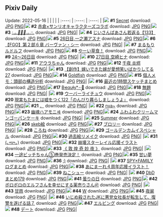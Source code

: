 ## Pixiv Daily
Update: 2022-05-16
|      |      |      |
| :----: | :----: | :----: |
|![](https://pixiv.microyu.workers.dev/c/240x480/img-master/img/2022/05/14/11/10/26/98322260_p0_master1200.jpg) **#1** [Secret](https://www.pixiv.net/artworks/98322260) download: [JPG](https://pixiv.microyu.workers.dev/img-original/img/2022/05/14/11/10/26/98322260_p0.jpg) [PNG](https://pixiv.microyu.workers.dev/img-original/img/2022/05/14/11/10/26/98322260_p0.png)|![](https://pixiv.microyu.workers.dev/c/240x480/img-master/img/2022/05/14/00/10/47/98322323_p0_master1200.jpg) **#2** [赤倉×サンリオキャラクターズコラボ](https://www.pixiv.net/artworks/98322323) download: [JPG](https://pixiv.microyu.workers.dev/img-original/img/2022/05/14/00/10/47/98322323_p0.jpg) [PNG](https://pixiv.microyu.workers.dev/img-original/img/2022/05/14/00/10/47/98322323_p0.png)|![](https://pixiv.microyu.workers.dev/c/240x480/img-master/img/2022/05/14/00/00/02/98322127_p0_master1200.jpg) **#3** [*:.｡.🌼🌷🌼.｡.:*:.](https://www.pixiv.net/artworks/98322127) download: [JPG](https://pixiv.microyu.workers.dev/img-original/img/2022/05/14/00/00/02/98322127_p0.jpg) [PNG](https://pixiv.microyu.workers.dev/img-original/img/2022/05/14/00/00/02/98322127_p0.png)|
|![](https://pixiv.microyu.workers.dev/c/240x480/img-master/img/2022/05/14/11/00/47/98330609_p0_master1200.jpg) **#4** [じいさんばあさん若返る【133】](https://www.pixiv.net/artworks/98330609) download: [JPG](https://pixiv.microyu.workers.dev/img-original/img/2022/05/14/11/00/47/98330609_p0.jpg) [PNG](https://pixiv.microyu.workers.dev/img-original/img/2022/05/14/11/00/47/98330609_p0.png)|![](https://pixiv.microyu.workers.dev/c/240x480/img-master/img/2022/05/14/00/00/10/98322195_p0_master1200.jpg) **#5** [26日目,一之瀬アスナ](https://www.pixiv.net/artworks/98322195) download: [JPG](https://pixiv.microyu.workers.dev/img-original/img/2022/05/14/00/00/10/98322195_p0.jpg) [PNG](https://pixiv.microyu.workers.dev/img-original/img/2022/05/14/00/00/10/98322195_p0.png)|![](https://pixiv.microyu.workers.dev/c/240x480/img-master/img/2022/05/14/00/04/23/98322546_p0_master1200.jpg) **#6** [【FGO】第２部６章 バーヴァン・シー](https://www.pixiv.net/artworks/98322546) download: [JPG](https://pixiv.microyu.workers.dev/img-original/img/2022/05/14/00/04/23/98322546_p0.jpg) [PNG](https://pixiv.microyu.workers.dev/img-original/img/2022/05/14/00/04/23/98322546_p0.png)|
|![](https://pixiv.microyu.workers.dev/c/240x480/img-master/img/2022/05/14/00/05/10/98322570_p0_master1200.jpg) **#7** [まるもりルドルフ](https://www.pixiv.net/artworks/98322570) download: [JPG](https://pixiv.microyu.workers.dev/img-original/img/2022/05/14/00/05/10/98322570_p0.jpg) [PNG](https://pixiv.microyu.workers.dev/img-original/img/2022/05/14/00/05/10/98322570_p0.png)|![](https://pixiv.microyu.workers.dev/c/240x480/img-master/img/2022/05/14/07/30/01/98328404_p0_master1200.jpg) **#8** [やーい草食！](https://www.pixiv.net/artworks/98328404) download: [JPG](https://pixiv.microyu.workers.dev/img-original/img/2022/05/14/07/30/01/98328404_p0.jpg) [PNG](https://pixiv.microyu.workers.dev/img-original/img/2022/05/14/07/30/01/98328404_p0.png)|![](https://pixiv.microyu.workers.dev/c/240x480/img-master/img/2022/05/14/00/00/18/98322252_p0_master1200.jpg) **#9** [24～26日目](https://www.pixiv.net/artworks/98322252) download: [JPG](https://pixiv.microyu.workers.dev/img-original/img/2022/05/14/00/00/18/98322252_p0.jpg) [PNG](https://pixiv.microyu.workers.dev/img-original/img/2022/05/14/00/00/18/98322252_p0.png)|
|![](https://pixiv.microyu.workers.dev/c/240x480/img-master/img/2022/05/15/00/00/11/98347830_p0_master1200.jpg) **#10** [27日目,空崎ヒナ](https://www.pixiv.net/artworks/98347830) download: [JPG](https://pixiv.microyu.workers.dev/img-original/img/2022/05/15/00/00/11/98347830_p0.jpg) [PNG](https://pixiv.microyu.workers.dev/img-original/img/2022/05/15/00/00/11/98347830_p0.png)|![](https://pixiv.microyu.workers.dev/c/240x480/img-master/img/2022/05/14/00/06/06/98322601_p0_master1200.jpg) **#11** [アウラちゃん](https://www.pixiv.net/artworks/98322601) download: [JPG](https://pixiv.microyu.workers.dev/img-original/img/2022/05/14/00/06/06/98322601_p0.jpg) [PNG](https://pixiv.microyu.workers.dev/img-original/img/2022/05/14/00/06/06/98322601_p0.png)|![](https://pixiv.microyu.workers.dev/c/240x480/img-master/img/2022/05/14/00/01/36/98322416_p0_master1200.jpg) **#12** [千夜 炎烬](https://www.pixiv.net/artworks/98322416) download: [JPG](https://pixiv.microyu.workers.dev/img-original/img/2022/05/14/00/01/36/98322416_p0.jpg) [PNG](https://pixiv.microyu.workers.dev/img-original/img/2022/05/14/00/01/36/98322416_p0.png)|
|![](https://pixiv.microyu.workers.dev/c/240x480/img-master/img/2022/05/15/00/00/45/98347944_p0_master1200.jpg) **#13** [【創作】嫁いできた嫁が愛想笑いばかりしてる27](https://www.pixiv.net/artworks/98347944) download: [JPG](https://pixiv.microyu.workers.dev/img-original/img/2022/05/15/00/00/45/98347944_p0.jpg) [PNG](https://pixiv.microyu.workers.dev/img-original/img/2022/05/15/00/00/45/98347944_p0.png)|![](https://pixiv.microyu.workers.dev/c/240x480/img-master/img/2022/05/15/00/00/10/98347820_p0_master1200.jpg) **#14** [Goldfish](https://www.pixiv.net/artworks/98347820) download: [JPG](https://pixiv.microyu.workers.dev/img-original/img/2022/05/15/00/00/10/98347820_p0.jpg) [PNG](https://pixiv.microyu.workers.dev/img-original/img/2022/05/15/00/00/10/98347820_p0.png)|![](https://pixiv.microyu.workers.dev/c/240x480/img-master/img/2022/05/14/09/00/03/98329247_p0_master1200.jpg) **#15** [個人メモ：頭部の構造分析](https://www.pixiv.net/artworks/98329247) download: [JPG](https://pixiv.microyu.workers.dev/img-original/img/2022/05/14/09/00/03/98329247_p0.jpg) [PNG](https://pixiv.microyu.workers.dev/img-original/img/2022/05/14/09/00/03/98329247_p0.png)|
|![](https://pixiv.microyu.workers.dev/c/240x480/img-master/img/2022/05/14/00/00/20/98322266_p0_master1200.jpg) **#16** [最近の1時間スケッチまとめ](https://www.pixiv.net/artworks/98322266) download: [JPG](https://pixiv.microyu.workers.dev/img-original/img/2022/05/14/00/00/20/98322266_p0.jpg) [PNG](https://pixiv.microyu.workers.dev/img-original/img/2022/05/14/00/00/20/98322266_p0.png)|![](https://pixiv.microyu.workers.dev/c/240x480/img-master/img/2022/05/14/00/00/07/98322173_p0_master1200.jpg) **#17** [Bҽαυƚყ*･·̩͙🌹](https://www.pixiv.net/artworks/98322173) download: [JPG](https://pixiv.microyu.workers.dev/img-original/img/2022/05/14/00/00/07/98322173_p0.jpg) [PNG](https://pixiv.microyu.workers.dev/img-original/img/2022/05/14/00/00/07/98322173_p0.png)|![](https://pixiv.microyu.workers.dev/c/240x480/img-master/img/2022/05/14/18/36/16/98338771_p0_master1200.jpg) **#18** [無題](https://www.pixiv.net/artworks/98338771) download: [JPG](https://pixiv.microyu.workers.dev/img-original/img/2022/05/14/18/36/16/98338771_p0.jpg) [PNG](https://pixiv.microyu.workers.dev/img-original/img/2022/05/14/18/36/16/98338771_p0.png)|
|![](https://pixiv.microyu.workers.dev/c/240x480/img-master/img/2022/05/14/20/35/31/98341759_p0_master1200.jpg) **#19** [ウーバーライチュウ](https://www.pixiv.net/artworks/98341759) download: [JPG](https://pixiv.microyu.workers.dev/img-original/img/2022/05/14/20/35/31/98341759_p0.jpg) [PNG](https://pixiv.microyu.workers.dev/img-original/img/2022/05/14/20/35/31/98341759_p0.png)|![](https://pixiv.microyu.workers.dev/c/240x480/img-master/img/2022/05/15/18/00/12/98365209_p0_master1200.jpg) **#20** [現実もたまには嘘をつく122「のんびり暮らしましょうよ」](https://www.pixiv.net/artworks/98365209) download: [JPG](https://pixiv.microyu.workers.dev/img-original/img/2022/05/15/18/00/12/98365209_p0.jpg) [PNG](https://pixiv.microyu.workers.dev/img-original/img/2022/05/15/18/00/12/98365209_p0.png)|![](https://pixiv.microyu.workers.dev/c/240x480/img-master/img/2022/05/14/11/48/36/98331389_p0_master1200.jpg) **#21** [．](https://www.pixiv.net/artworks/98331389) download: [JPG](https://pixiv.microyu.workers.dev/img-original/img/2022/05/14/11/48/36/98331389_p0.jpg) [PNG](https://pixiv.microyu.workers.dev/img-original/img/2022/05/14/11/48/36/98331389_p0.png)|
|![](https://pixiv.microyu.workers.dev/c/240x480/img-master/img/2022/05/14/11/46/27/98331352_p0_master1200.jpg) **#22** [nya~](https://www.pixiv.net/artworks/98331352) download: [JPG](https://pixiv.microyu.workers.dev/img-original/img/2022/05/14/11/46/27/98331352_p0.jpg) [PNG](https://pixiv.microyu.workers.dev/img-original/img/2022/05/14/11/46/27/98331352_p0.png)|![](https://pixiv.microyu.workers.dev/c/240x480/img-master/img/2022/05/14/00/00/10/98322196_p0_master1200.jpg) **#23** [幽魂ハアモニヰ](https://www.pixiv.net/artworks/98322196) download: [JPG](https://pixiv.microyu.workers.dev/img-original/img/2022/05/14/00/00/10/98322196_p0.jpg) [PNG](https://pixiv.microyu.workers.dev/img-original/img/2022/05/14/00/00/10/98322196_p0.png)|![](https://pixiv.microyu.workers.dev/c/240x480/img-master/img/2022/05/14/20/30/00/98341607_p0_master1200.jpg) **#24** [ふわふわクリームマンゴーパンケーキ](https://www.pixiv.net/artworks/98341607) download: [JPG](https://pixiv.microyu.workers.dev/img-original/img/2022/05/14/20/30/00/98341607_p0.jpg) [PNG](https://pixiv.microyu.workers.dev/img-original/img/2022/05/14/20/30/00/98341607_p0.png)|
|![](https://pixiv.microyu.workers.dev/c/240x480/img-master/img/2022/05/15/06/39/03/98350174_p0_master1200.jpg) **#25** [Summer](https://www.pixiv.net/artworks/98350174) download: [JPG](https://pixiv.microyu.workers.dev/img-original/img/2022/05/15/06/39/03/98350174_p0.jpg) [PNG](https://pixiv.microyu.workers.dev/img-original/img/2022/05/15/06/39/03/98350174_p0.png)|![](https://pixiv.microyu.workers.dev/c/240x480/img-master/img/2022/05/14/23/00/38/98345997_p0_master1200.jpg) **#26** [skeb絵](https://www.pixiv.net/artworks/98345997) download: [JPG](https://pixiv.microyu.workers.dev/img-original/img/2022/05/14/23/00/38/98345997_p0.jpg) [PNG](https://pixiv.microyu.workers.dev/img-original/img/2022/05/14/23/00/38/98345997_p0.png)|![](https://pixiv.microyu.workers.dev/c/240x480/img-master/img/2022/05/14/00/00/21/98322269_p0_master1200.jpg) **#27** [ブロリー](https://www.pixiv.net/artworks/98322269) download: [JPG](https://pixiv.microyu.workers.dev/img-original/img/2022/05/14/00/00/21/98322269_p0.jpg) [PNG](https://pixiv.microyu.workers.dev/img-original/img/2022/05/14/00/00/21/98322269_p0.png)|
|![](https://pixiv.microyu.workers.dev/c/240x480/img-master/img/2022/05/14/00/01/22/98322405_p0_master1200.jpg) **#28** [ころね](https://www.pixiv.net/artworks/98322405) download: [JPG](https://pixiv.microyu.workers.dev/img-original/img/2022/05/14/00/01/22/98322405_p0.jpg) [PNG](https://pixiv.microyu.workers.dev/img-original/img/2022/05/14/00/01/22/98322405_p0.png)|![](https://pixiv.microyu.workers.dev/c/240x480/img-master/img/2022/05/15/12/00/32/98357903_p0_master1200.jpg) **#29** [ゴールデンカムイスペシャル](https://www.pixiv.net/artworks/98357903) download: [JPG](https://pixiv.microyu.workers.dev/img-original/img/2022/05/15/12/00/32/98357903_p0.jpg) [PNG](https://pixiv.microyu.workers.dev/img-original/img/2022/05/15/12/00/32/98357903_p0.png)|![](https://pixiv.microyu.workers.dev/c/240x480/img-master/img/2022/05/14/00/30/41/98323364_p0_master1200.jpg) **#30** [過去絵リメイク](https://www.pixiv.net/artworks/98323364) download: [JPG](https://pixiv.microyu.workers.dev/img-original/img/2022/05/14/00/30/41/98323364_p0.jpg) [PNG](https://pixiv.microyu.workers.dev/img-original/img/2022/05/14/00/30/41/98323364_p0.png)|
|![](https://pixiv.microyu.workers.dev/c/240x480/img-master/img/2022/05/14/23/56/52/98347608_p0_master1200.jpg) **#31** [(｡￫v￩｡)](https://www.pixiv.net/artworks/98347608) download: [JPG](https://pixiv.microyu.workers.dev/img-original/img/2022/05/14/23/56/52/98347608_p0.jpg) [PNG](https://pixiv.microyu.workers.dev/img-original/img/2022/05/14/23/56/52/98347608_p0.png)|![](https://pixiv.microyu.workers.dev/c/240x480/img-master/img/2022/05/14/13/11/55/98332743_p0_master1200.jpg) **#32** [崩壊スターレイル応援イラスト](https://www.pixiv.net/artworks/98332743) download: [JPG](https://pixiv.microyu.workers.dev/img-original/img/2022/05/14/13/11/55/98332743_p0.jpg) [PNG](https://pixiv.microyu.workers.dev/img-original/img/2022/05/14/13/11/55/98332743_p0.png)|![](https://pixiv.microyu.workers.dev/c/240x480/img-master/img/2022/05/14/00/44/10/98323693_p0_master1200.jpg) **#33** [《 敦 煌 奇 妙 夜 》](https://www.pixiv.net/artworks/98323693) download: [JPG](https://pixiv.microyu.workers.dev/img-original/img/2022/05/14/00/44/10/98323693_p0.jpg) [PNG](https://pixiv.microyu.workers.dev/img-original/img/2022/05/14/00/44/10/98323693_p0.png)|
|![](https://pixiv.microyu.workers.dev/c/240x480/img-master/img/2022/05/14/15/00/01/98334560_p0_master1200.jpg) **#34** [一途ビッチちゃん⑤巻発売決定！](https://www.pixiv.net/artworks/98334560) download: [JPG](https://pixiv.microyu.workers.dev/img-original/img/2022/05/14/15/00/01/98334560_p0.jpg) [PNG](https://pixiv.microyu.workers.dev/img-original/img/2022/05/14/15/00/01/98334560_p0.png)|![](https://pixiv.microyu.workers.dev/c/240x480/img-master/img/2022/05/14/09/27/39/98329571_p0_master1200.jpg) **#35** [甘い夢](https://www.pixiv.net/artworks/98329571) download: [JPG](https://pixiv.microyu.workers.dev/img-original/img/2022/05/14/09/27/39/98329571_p0.jpg) [PNG](https://pixiv.microyu.workers.dev/img-original/img/2022/05/14/09/27/39/98329571_p0.png)|![](https://pixiv.microyu.workers.dev/c/240x480/img-master/img/2022/05/14/01/53/55/98325101_p0_master1200.jpg) **#36** [:)](https://www.pixiv.net/artworks/98325101) download: [JPG](https://pixiv.microyu.workers.dev/img-original/img/2022/05/14/01/53/55/98325101_p0.jpg) [PNG](https://pixiv.microyu.workers.dev/img-original/img/2022/05/14/01/53/55/98325101_p0.png)|
|![](https://pixiv.microyu.workers.dev/c/240x480/img-master/img/2022/05/15/19/15/30/98367037_p0_master1200.jpg) **#37** [SPY×FAMILY ログまとめ](https://www.pixiv.net/artworks/98367037) download: [JPG](https://pixiv.microyu.workers.dev/img-original/img/2022/05/15/19/15/30/98367037_p0.jpg) [PNG](https://pixiv.microyu.workers.dev/img-original/img/2022/05/15/19/15/30/98367037_p0.png)|![](https://pixiv.microyu.workers.dev/c/240x480/img-master/img/2022/05/14/00/00/12/98322215_p0_master1200.jpg) **#38** [あにまーれ４周年応援イラスト！](https://www.pixiv.net/artworks/98322215) download: [JPG](https://pixiv.microyu.workers.dev/img-original/img/2022/05/14/00/00/12/98322215_p0.jpg) [PNG](https://pixiv.microyu.workers.dev/img-original/img/2022/05/14/00/00/12/98322215_p0.png)|![](https://pixiv.microyu.workers.dev/c/240x480/img-master/img/2022/05/15/20/30/00/98369062_p0_master1200.jpg) **#39** [ねこシュー](https://www.pixiv.net/artworks/98369062) download: [JPG](https://pixiv.microyu.workers.dev/img-original/img/2022/05/15/20/30/00/98369062_p0.jpg) [PNG](https://pixiv.microyu.workers.dev/img-original/img/2022/05/15/20/30/00/98369062_p0.png)|
|![](https://pixiv.microyu.workers.dev/c/240x480/img-master/img/2022/05/14/20/47/27/98342070_p0_master1200.jpg) **#40** [DbDまとめ179](https://www.pixiv.net/artworks/98342070) download: [JPG](https://pixiv.microyu.workers.dev/img-original/img/2022/05/14/20/47/27/98342070_p0.jpg) [PNG](https://pixiv.microyu.workers.dev/img-original/img/2022/05/14/20/47/27/98342070_p0.png)|![](https://pixiv.microyu.workers.dev/c/240x480/img-master/img/2022/05/14/19/15/02/98322375_p0_master1200.jpg) **#41** [曇りの日](https://www.pixiv.net/artworks/98322375) download: [JPG](https://pixiv.microyu.workers.dev/img-original/img/2022/05/14/19/15/02/98322375_p0.jpg) [PNG](https://pixiv.microyu.workers.dev/img-original/img/2022/05/14/19/15/02/98322375_p0.png)|![](https://pixiv.microyu.workers.dev/c/240x480/img-master/img/2022/05/15/14/00/05/98360098_p0_master1200.jpg) **#42** [ボロボロのエルフさんを幸せにする薬売りさん㊼](https://www.pixiv.net/artworks/98360098) download: [JPG](https://pixiv.microyu.workers.dev/img-original/img/2022/05/15/14/00/05/98360098_p0.jpg) [PNG](https://pixiv.microyu.workers.dev/img-original/img/2022/05/15/14/00/05/98360098_p0.png)|
|![](https://pixiv.microyu.workers.dev/c/240x480/img-master/img/2022/05/14/00/00/11/98322206_p0_master1200.jpg) **#43** [甘雨](https://www.pixiv.net/artworks/98322206) download: [JPG](https://pixiv.microyu.workers.dev/img-original/img/2022/05/14/00/00/11/98322206_p0.jpg) [PNG](https://pixiv.microyu.workers.dev/img-original/img/2022/05/14/00/00/11/98322206_p0.png)|![](https://pixiv.microyu.workers.dev/c/240x480/img-master/img/2022/05/14/17/21/49/98337111_p0_master1200.jpg) **#44** [W](https://www.pixiv.net/artworks/98337111) download: [JPG](https://pixiv.microyu.workers.dev/img-original/img/2022/05/14/17/21/49/98337111_p0.jpg) [PNG](https://pixiv.microyu.workers.dev/img-original/img/2022/05/14/17/21/49/98337111_p0.png)|![](https://pixiv.microyu.workers.dev/c/240x480/img-master/img/2022/05/14/19/31/25/98340066_p0_master1200.jpg) **#45** [夜阑](https://www.pixiv.net/artworks/98340066) download: [JPG](https://pixiv.microyu.workers.dev/img-original/img/2022/05/14/19/31/25/98340066_p0.jpg) [PNG](https://pixiv.microyu.workers.dev/img-original/img/2022/05/14/19/31/25/98340066_p0.png)|
|![](https://pixiv.microyu.workers.dev/c/240x480/img-master/img/2022/05/14/19/13/20/98339625_p0_master1200.jpg) **#46** [いじめ殺されたJKに悪党女社長が転生して、復讐を遂げる話７](https://www.pixiv.net/artworks/98339625) download: [JPG](https://pixiv.microyu.workers.dev/img-original/img/2022/05/14/19/13/20/98339625_p0.jpg) [PNG](https://pixiv.microyu.workers.dev/img-original/img/2022/05/14/19/13/20/98339625_p0.png)|![](https://pixiv.microyu.workers.dev/c/240x480/img-master/img/2022/05/15/00/06/21/98348219_p0_master1200.jpg) **#47** [エルビング](https://www.pixiv.net/artworks/98348219) download: [JPG](https://pixiv.microyu.workers.dev/img-original/img/2022/05/15/00/06/21/98348219_p0.jpg) [PNG](https://pixiv.microyu.workers.dev/img-original/img/2022/05/15/00/06/21/98348219_p0.png)|![](https://pixiv.microyu.workers.dev/c/240x480/img-master/img/2022/05/14/00/21/35/98323104_p0_master1200.jpg) **#48** [デート](https://www.pixiv.net/artworks/98323104) download: [JPG](https://pixiv.microyu.workers.dev/img-original/img/2022/05/14/00/21/35/98323104_p0.jpg) [PNG](https://pixiv.microyu.workers.dev/img-original/img/2022/05/14/00/21/35/98323104_p0.png)|
